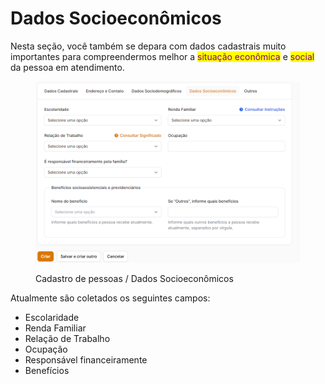 # Dados Socioeconômicos

Nesta seção, você também se depara com dados cadastrais muito importantes para compreendermos melhor a <mark style="color:purple;">situação econômica</mark> e <mark style="color:purple;">social</mark> da pessoa em atendimento.

<figure><img src="../../.gitbook/assets/image (1) (1) (1) (1).png" alt=""><figcaption><p>Cadastro de pessoas / Dados Socioeconômicos</p></figcaption></figure>

Atualmente são coletados os seguintes campos:

* Escolaridade&#x20;
* Renda Familiar
* Relação de Trabalho
* Ocupação
* Responsável financeiramente
* Benefícios
